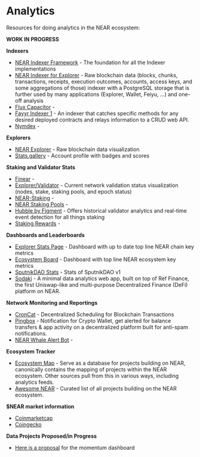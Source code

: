 # Analytics

Resources for doing analytics in the NEAR ecosystem:

**WORK IN PROGRESS**

**Indexers**
- [NEAR Indexer Framework](https://github.com/near/nearcore/tree/master/chain/indexer)  - The foundation for all the Indexer implementations
- [NEAR Indexer for Explorer](https://github.com/near/near-indexer-for-explorer) -  Raw blockchain data (blocks, chunks, transactions, receipts, execution outcomes, accounts, access keys, and some aggregations of those) indexer with a PostgreSQL storage that is further used by many applications (Explorer, Wallet, Feiyu, …) and one-off analysis
- [Flux Capacitor](https://github.com/fluxprotocol/flux-capacitor) -
- [Fayyr Indexer 1](https://github.com/Fayyr-Organization/fayyr-indexer) - An indexer that catches specific methods for any desired deployed contracts and relays information to a CRUD web API.
- [Nymdex](https://github.com/pseudo-exchange/nymdex) -


**Explorers**
- [NEAR Explorer](https://explorer.near.org/) - Raw blockchain data visualization
- [Stats.gallery](https://stats.gallery/) - Account profile with badges and scores


**Staking and Validator Stats** 
- [Finear](https://finear.xyz/) -  
- [Explorer/Validator](https://explorer.near.org/nodes/validators) - Current network validation status visualization (nodes, stake, staking pools, and epoch status)
- [NEAR-Staking](https://near-staking.com/) -
- [NEAR Staking Pools](https://near.zavodil.ru/) -
- [Hubble by Figment](https://hubble.figment.io/near/chains/mainnet) - Offers historical validator analytics and real-time event detection for all things staking
- [Staking Rewards](https://www.stakingrewards.com/earn/near-protocol/) -


**Dashboards and Leaderboards**
- [Explorer Stats Page](https://explorer.near.org/stats) - Dashboard with up to date top line NEAR chain key metrics 
- [Ecosystem Board](https://ecosystem-metrics.onrender.com/) - Dashboard with top line NEAR ecosystem key metrics
- [SputnikDAO Stats](https://stats.sputnik.fund/) - Stats of SputnikDAO v1
- [Sodaki](https://www.sodaki.com/home) - A minimal data analytics web app, built on top of Ref Finance, the first Uniswap-like and multi-purpose Decentralized Finance (DeFi) platform on NEAR. 


**Network Monitoring and Reportings**
- [CronCat](https://cron.cat/) - Decentralized Scheduling for Blockchain Transactions
- [Pingbox](https://pingbox.app/) - Notification for Crypto Wallet, get alerted for balance transfers & app activity on a decentralized platform built for anti-spam notifications. 
- [NEAR Whale Alert Bot](https://github.com/ducviet00/near-whale-alert) -


**Ecosystem Tracker**
- [Ecosystem Map](https://github.com/near/ecosystem) - Serve as a database for projects building on NEAR, canonically contains the mapping of projects within the NEAR ecosystem. Other sources pull from this in various ways, including analytics feeds.
- [Awesome NEAR](https://awesomenear.com/) - Curated list of all projects building on the NEAR ecosystem.


**$NEAR market information**
- [Coinmarketcap](https://coinmarketcap.com/currencies/near-protocol/)
- [Coingecko](https://www.coingecko.com/en/coins/near) 


**Data Projects Proposed/in Progress**
- [Here is a proposal](https://gov.near.org/t/analytics-dashboard/3771) for the momentum dashboard 
